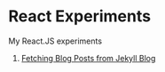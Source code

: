 # React Experiments
My React.JS experiments

1. [Fetching Blog Posts from Jekyll Blog](http://vishwasnavadak.s3-website-us-west-2.amazonaws.com/blogposts/)